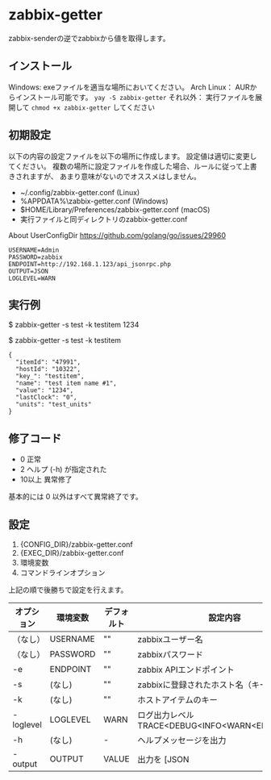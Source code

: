 # zabbix-getter

zabbix-senderの逆でzabbixから値を取得します。

## インストール

Windows: exeファイルを適当な場所においてください。
Arch Linux： AURからインストール可能です。 `yay -S zabbix-getter`
それ以外： 実行ファイルを展開して `chmod +x zabbix-getter` してください

## 初期設定

以下の内容の設定ファイルを以下の場所に作成します。
設定値は適切に変更してください。
複数の場所に設定ファイルを作成した場合、ルールに従って上書きされますが、
あまり意味がないのでオススメはしません。

* ~/.config/zabbix-getter.conf (Linux)
* %APPDATA%\zabbix-getter.conf (Windows)
* $HOME/Library/Preferences/zabbix-getter.conf (macOS)
* 実行ファイルと同ディレクトリのzabbix-getter.conf

About UserConfigDir
https://github.com/golang/go/issues/29960

```
USERNAME=Admin
PASSWORD=zabbix
ENDPOINT=http://192.168.1.123/api_jsonrpc.php
OUTPUT=JSON
LOGLEVEL=WARN
```

## 実行例

$ zabbix-getter -s test -k testitem
1234

$ zabbix-getter -s test -k testitem

```
{
  "itemId": "47991",
  "hostId": "10322",
  "key_": "testitem",
  "name": "test item name #1",
  "value": "1234",
  "lastClock": "0",
  "units": "test_units"
}
```

## 修了コード

* 0 正常
* 2 ヘルプ (-h) が指定された
* 10以上 異常修了

基本的には 0 以外はすべて異常終了です。

## 設定

1. {CONFIG_DIR}/zabbix-getter.conf
2. {EXEC_DIR}/zabbix-getter.conf
3. 環境変数
4. コマンドラインオプション

上記の順で後勝ちで設定を行えます。

| オプション   | 環境変数   | デフォルト | 設定内容     | サンプル                              |
| ---------- | --------- | ---------| ------------ | ------------------------------------ |
| （なし）     | USERNAME  | ""      | zabbixユーザー名                  | Admin |
| （なし）     | PASSWORD  | ""      | zabbixパスワード                  | zabbix |
| -e         | ENDPOINT  | ""       | zabbix APIエンドポイント           | http://192.168.1.100/api_jsonrpc.php |
| -s         | (なし)     | ""       | zabbixに登録されたホスト名（キーの方） | testhost |
| -k         | (なし)     | ""       | ホストアイテムのキー                 | system.hostname |
| -loglevel  | LOGLEVEL  | WARN     | ログ出力レベル TRACE<DEBUG<INFO<WARN<ERROR<FATAL | (CLI) -loglevel TRACE |
| -h         | (なし)     | -        | ヘルプメッセージを出力                |  |
| -output     | OUTPUT   | VALUE     | 出力を [JSON | VALUE] にする。VALUEは値のみ出力 | (CLI) -output JSON |

